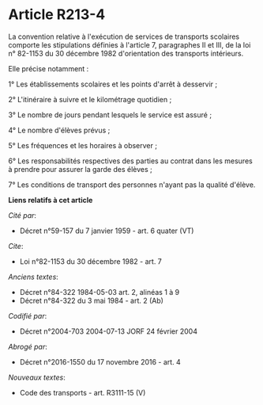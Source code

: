 # Article R213-4

La convention relative à l'exécution de services de transports scolaires comporte les stipulations définies à l'article 7,
paragraphes II et III, de la loi n° 82-1153 du 30 décembre 1982 d'orientation des transports intérieurs.

Elle précise notamment :

1° Les établissements scolaires et les points d'arrêt à desservir ;

2° L'itinéraire à suivre et le kilométrage quotidien ;

3° Le nombre de jours pendant lesquels le service est assuré ;

4° Le nombre d'élèves prévus ;

5° Les fréquences et les horaires à observer ;

6° Les responsabilités respectives des parties au contrat dans les mesures à prendre pour assurer la garde des élèves ;

7° Les conditions de transport des personnes n'ayant pas la qualité d'élève.

**Liens relatifs à cet article**

_Cité par_:

  - Décret n°59-157 du 7 janvier 1959 - art. 6 quater (VT)

_Cite_:

  - Loi n°82-1153 du 30 décembre 1982 - art. 7

_Anciens textes_:

  - Décret n°84-322 1984-05-03 art. 2, alinéas 1 à 9
  - Décret n°84-322 du 3 mai 1984 - art. 2 (Ab)

_Codifié par_:

  - Décret n°2004-703 2004-07-13 JORF 24 février 2004

_Abrogé par_:

  - Décret n°2016-1550 du 17 novembre 2016 - art. 4

_Nouveaux textes_:

  - Code des transports - art. R3111-15 (V)
